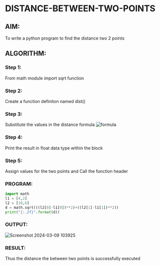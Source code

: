 # DISTANCE-BETWEEN-TWO-POINTS

## AIM:
To write a python program to find the distance two 2 points
## ALGORITHM:
### Step 1: 
From math module import sqrt function
### Step 2: 
Create a function definiton named dist()
### Step 3: 
Substitute the values in the distance formula  ![formula](/formula.JPG)
### Step 4: 
Print the result in float data type within the block
### Step 5: 
Assign values for the two points and Call the function header
### PROGRAM:
```python
import math
l1 = [4,2]
l2 = [10,6]
d = math.sqrt(((l2[0]-l1[0])**2)+((l2[1]-l1[1])**2))
print("{:.2f}".format(d))
```
  
### OUTPUT:
![Screenshot 2024-03-09 103925](https://github.com/Mohansithaiya/DISTANCE-BETWEEN-TWO-POINTS/assets/154211682/5c3095f7-c42a-465b-8b4b-935ee5d1db4e)


### RESULT:
Thus the distance the between two points is successfully executed
